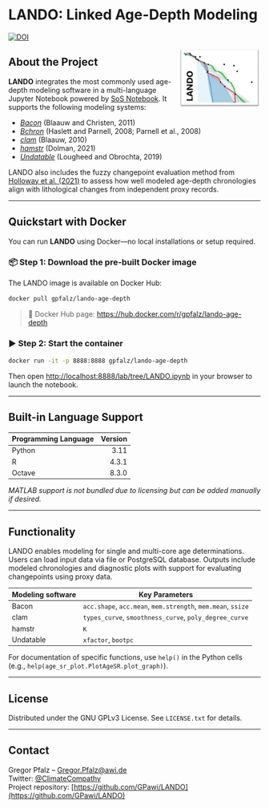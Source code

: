 # LANDO: Linked Age-Depth Modeling

[![DOI](https://zenodo.org/badge/432999664.svg)](https://zenodo.org/badge/latestdoi/432999664)

<div align="right">
  <img src='src/LANDO_Logo.jpg' align="right" height="120" />
</div>

## About the Project

**LANDO** integrates the most commonly used age-depth modeling software in a multi-language Jupyter Notebook powered by [SoS Notebook](https://github.com/vatlab/sos-notebook). It supports the following modeling systems:

- [_Bacon_](https://github.com/Maarten14C/rbacon) (Blaauw and Christen, 2011)  
- [_Bchron_](https://github.com/andrewcparnell/Bchron) (Haslett and Parnell, 2008; Parnell et al., 2008)  
- [_clam_](https://github.com/Maarten14C/clam) (Blaauw, 2010)  
- [_hamstr_](https://github.com/EarthSystemDiagnostics/hamstr) (Dolman, 2021)  
- [_Undatable_](https://github.com/bryanlougheed/undatable) (Lougheed and Obrochta, 2019)  

LANDO also includes the fuzzy changepoint evaluation method from [Holloway et al. (2021)](https://doi.org/10.1016/j.envsoft.2021.104993) to assess how well modeled age-depth chronologies align with lithological changes from independent proxy records.

---

## Quickstart with Docker

You can run **LANDO** using Docker—no local installations or setup required.

### 📦 Step 1: Download the pre-built Docker image

The LANDO image is available on Docker Hub:

```bash
docker pull gpfalz/lando-age-depth
```

> 📌 Docker Hub page: https://hub.docker.com/r/gpfalz/lando-age-depth

### ▶️ Step 2: Start the container

```bash
docker run -it -p 8888:8888 gpfalz/lando-age-depth
```

Then open [http://localhost:8888/lab/tree/LANDO.ipynb](http://localhost:8888/lab/tree/LANDO.ipynb) in your browser to launch the notebook.

---

## Built-in Language Support

Programming Language | Version  
:---- | ----: 
Python | 3.11  
R      | 4.3.1  
Octave | 8.3.0  

_MATLAB support is not bundled due to licensing but can be added manually if desired._

---

## Functionality

LANDO enables modeling for single and multi-core age determinations. Users can load input data via file or PostgreSQL database. Outputs include modeled chronologies and diagnostic plots with support for evaluating changepoints using proxy data.

Modeling software | Key Parameters
:---------------- | ------------------
Bacon             | `acc.shape`, `acc.mean`, `mem.strength`, `mem.mean`, `ssize`
clam              | `types_curve`, `smoothness_curve`, `poly_degree_curve`
hamstr            | `K`
Undatable         | `xfactor`, `bootpc`

For documentation of specific functions, use `help()` in the Python cells (e.g., `help(age_sr_plot.PlotAgeSR.plot_graph)`).

---

## License

Distributed under the GNU GPLv3 License. See `LICENSE.txt` for details.

---

## Contact

Gregor Pfalz – [Gregor.Pfalz@awi.de](mailto:Gregor.Pfalz@awi.de)  
Twitter: [@ClimateCompathy](https://twitter.com/ClimateCompathy)  
Project repository: [https://github.com/GPawi/LANDO](https://github.com/GPawi/LANDO)
